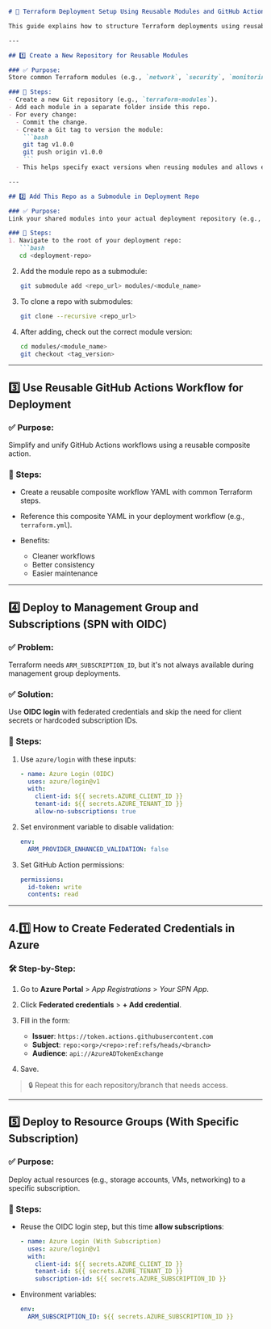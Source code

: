 
````markdown
# 🚀 Terraform Deployment Setup Using Reusable Modules and GitHub Actions

This guide explains how to structure Terraform deployments using reusable modules and GitHub Actions with secure authentication via OIDC and federated credentials.

---

## 1️⃣ Create a New Repository for Reusable Modules

### ✅ Purpose:
Store common Terraform modules (e.g., `network`, `security`, `monitoring`, `storage`) in a single repo for reusability and consistency.

### 📝 Steps:
- Create a new Git repository (e.g., `terraform-modules`).
- Add each module in a separate folder inside this repo.
- For every change:
  - Commit the change.
  - Create a Git tag to version the module:
    ```bash
    git tag v1.0.0
    git push origin v1.0.0
    ```
  - This helps specify exact versions when reusing modules and allows easy rollback.

---

## 2️⃣ Add This Repo as a Submodule in Deployment Repo

### ✅ Purpose:
Link your shared modules into your actual deployment repository (e.g., `corenet`).

### 📝 Steps:
1. Navigate to the root of your deployment repo:
   ```bash
   cd <deployment-repo>
````

2. Add the module repo as a submodule:

   ```bash
   git submodule add <repo_url> modules/<module_name>
   ```
3. To clone a repo with submodules:

   ```bash
   git clone --recursive <repo_url>
   ```
4. After adding, check out the correct module version:

   ```bash
   cd modules/<module_name>
   git checkout <tag_version>
   ```

---

## 3️⃣ Use Reusable GitHub Actions Workflow for Deployment

### ✅ Purpose:

Simplify and unify GitHub Actions workflows using a reusable composite action.

### 📝 Steps:

* Create a reusable composite workflow YAML with common Terraform steps.
* Reference this composite YAML in your deployment workflow (e.g., `terraform.yml`).
* Benefits:

  * Cleaner workflows
  * Better consistency
  * Easier maintenance

---

## 4️⃣ Deploy to Management Group and Subscriptions (SPN with OIDC)

### ✅ Problem:

Terraform needs `ARM_SUBSCRIPTION_ID`, but it's not always available during management group deployments.

### ✅ Solution:

Use **OIDC login** with federated credentials and skip the need for client secrets or hardcoded subscription IDs.

### 📝 Steps:

1. Use `azure/login` with these inputs:

   ```yaml
   - name: Azure Login (OIDC)
     uses: azure/login@v1
     with:
       client-id: ${{ secrets.AZURE_CLIENT_ID }}
       tenant-id: ${{ secrets.AZURE_TENANT_ID }}
       allow-no-subscriptions: true
   ```

2. Set environment variable to disable validation:

   ```yaml
   env:
     ARM_PROVIDER_ENHANCED_VALIDATION: false
   ```

3. Set GitHub Action permissions:

   ```yaml
   permissions:
     id-token: write
     contents: read
   ```

---

## 4.1️⃣ How to Create Federated Credentials in Azure

### 🛠 Step-by-Step:

1. Go to **Azure Portal** > *App Registrations* > *Your SPN App*.
2. Click **Federated credentials** > **+ Add credential**.
3. Fill in the form:

   * **Issuer**: `https://token.actions.githubusercontent.com`
   * **Subject**: `repo:<org>/<repo>:ref:refs/heads/<branch>`
   * **Audience**: `api://AzureADTokenExchange`
4. Save.

> 🔒 Repeat this for each repository/branch that needs access.

---

## 5️⃣ Deploy to Resource Groups (With Specific Subscription)

### ✅ Purpose:

Deploy actual resources (e.g., storage accounts, VMs, networking) to a specific subscription.

### 📝 Steps:

* Reuse the OIDC login step, but this time **allow subscriptions**:

  ```yaml
  - name: Azure Login (With Subscription)
    uses: azure/login@v1
    with:
      client-id: ${{ secrets.AZURE_CLIENT_ID }}
      tenant-id: ${{ secrets.AZURE_TENANT_ID }}
      subscription-id: ${{ secrets.AZURE_SUBSCRIPTION_ID }}
  ```

* Environment variables:

  ```yaml
  env:
    ARM_SUBSCRIPTION_ID: ${{ secrets.AZURE_SUBSCRIPTION_ID }}
  ```

